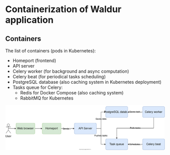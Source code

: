 # Containerization of Waldur application

## Containers
The list of containers (pods in Kubernetes):
- Homeport (frontend)
- API server
- Celery worker (for background and async computation)
- Celery beat (for periodical tasks scheduling)
- PostgreSQL database (also caching system in Kubernetes deployment)
- Tasks queue for Celery:
    - Redis for Docker Compose (also caching system)
    - RabbitMQ for Kubernetes

![diagram](img/containers.svg)
